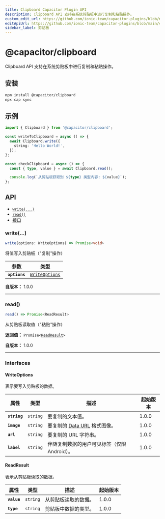 ```yaml
---
title: Clipboard Capacitor Plugin API
description: Clipboard API 支持在系统剪贴板中进行复制和粘贴操作。
custom_edit_url: https://github.com/ionic-team/capacitor-plugins/blob/main/clipboard/README.md
editApiUrl: https://github.com/ionic-team/capacitor-plugins/blob/main/clipboard/src/definitions.ts
sidebar_label: 剪贴板
---
```


# @capacitor/clipboard

Clipboard API 支持在系统剪贴板中进行复制和粘贴操作。

## 安装

```bash
npm install @capacitor/clipboard
npx cap sync
```

## 示例

```typescript
import { Clipboard } from '@capacitor/clipboard';

const writeToClipboard = async () => {
  await Clipboard.write({
    string: 'Hello World!',
  });
};

const checkClipboard = async () => {
  const { type, value } = await Clipboard.read();

  console.log(`从剪贴板获取到 ${type} 类型内容: ${value}`);
};
```

## API

<docgen-index>

- [`write(...)`](#write)
- [`read()`](#read)
- [接口](#interfaces)

</docgen-index>

<docgen-api>
<!--Update the source file JSDoc comments and rerun docgen to update the docs below-->

### write(...)

```typescript
write(options: WriteOptions) => Promise<void>
```

将值写入剪贴板（"复制"操作）

| 参数          | 类型                                                  |
| ------------- | ----------------------------------------------------- |
| **`options`** | <code><a href="#writeoptions">WriteOptions</a></code> |

**自版本：** 1.0.0

---

### read()

```typescript
read() => Promise<ReadResult>
```

从剪贴板读取值（"粘贴"操作）

**返回值：** <code>Promise&lt;<a href="#readresult">ReadResult</a>&gt;</code>

**自版本：** 1.0.0

---

### Interfaces

#### WriteOptions

表示要写入剪贴板的数据。

| 属性         | 类型                | 描述                                                                                                       | 起始版本 |
| ------------ | ------------------- | ---------------------------------------------------------------------------------------------------------- | -------- |
| **`string`** | <code>string</code> | 要复制的文本值。                                                                                           | 1.0.0    |
| **`image`**  | <code>string</code> | 要复制的 [Data URL](https://developer.mozilla.org/en-US/docs/Web/HTTP/Basics_of_HTTP/Data_URIs) 格式图像。 | 1.0.0    |
| **`url`**    | <code>string</code> | 要复制的 URL 字符串。                                                                                      | 1.0.0    |
| **`label`**  | <code>string</code> | 伴随复制数据的用户可见标签（仅限 Android）。                                                               | 1.0.0    |

#### ReadResult

表示从剪贴板读取的数据。

| 属性        | 类型                | 描述                 | 起始版本 |
| ----------- | ------------------- | -------------------- | -------- |
| **`value`** | <code>string</code> | 从剪贴板读取的数据。 | 1.0.0    |
| **`type`**  | <code>string</code> | 剪贴板中数据的类型。 | 1.0.0    |

</docgen-api>
